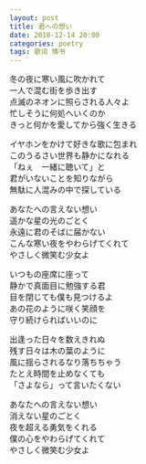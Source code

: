 ```yaml
---
layout: post
title: 君への想い
date: 2018-12-14 20:00
categories: poetry
tags: 歌词 情书
---
```


冬の夜に寒い風に吹かれて  
一人で混む街を歩き出す  
点滅のネオンに照らされる人々よ  
忙しそうに何処へいくのか  
きっと何かを愛してから強く生きる  

イヤホンをかけて好きな歌に包まれ  
このうるさい世界も静かになれる  
「ねぇ　一緒に聴いて」と  
君がいないことを知りながら  
無駄に人混みの中で探している  

あなたへの言えない想い  
遥かな星の光のごとく  
永遠に君のそばに届かない  
こんな寒い夜をやわらげてくれて  
やさしく微笑む少女よ  

いつもの座席に座って  
静かで真面目に勉強する君  
目を閉じても僕も見つけるよ  
あの花のように咲く笑顔を  
守り続けらればいいのに  

出逢った日々を数えきれぬ  
残す日々は木の葉のように  
風に揺らされるなり落ちちゃう  
たとえ時間を止めなくても  
「さよなら」って言いたくない  

あなたへの言えない想い  
消えない星のごとく  
夜を超える勇気をくれる  
僕の心をやわらげてくれて  
やさしく微笑む少女よ  

